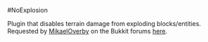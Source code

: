 #NoExplosion

Plugin that disables terrain damage from exploding blocks/entities. Requested by [MikaelOverby](https://bukkit.org/members/mikaeloverby.91381524/) on the Bukkit forums [here](https://bukkit.org/threads/no-explosion-to-terrain-but-entities.501578/).
